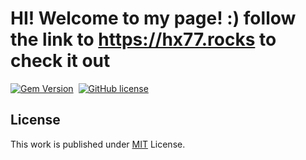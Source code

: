 # HI! Welcome to my page! :) follow the link to <https://hx77.rocks> to check it out

[![Gem Version](https://img.shields.io/gem/v/jekyll-theme-chirpy)][gem]&nbsp;
[![GitHub license](https://img.shields.io/github/license/cotes2020/chirpy-starter.svg?color=blue)][mit]

## License

This work is published under [MIT][mit] License.

[gem]: https://rubygems.org/gems/jekyll-theme-chirpy
[mit]: https://github.com/cotes2020/chirpy-starter/blob/master/LICENSE
